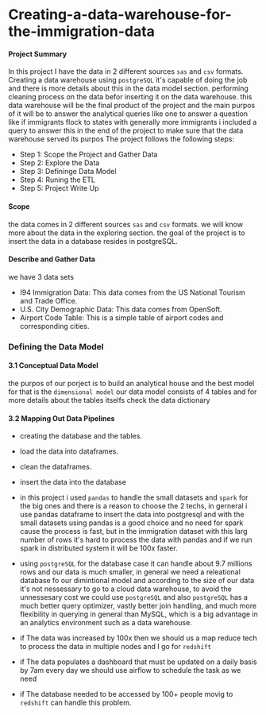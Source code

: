 # Creating-a-data-warehouse-for-the-immigration-data

#### Project Summary
In this project I have the data in 2 different sources `sas` and `csv` formats.
Creating a data warehouse using `postgreSQL` it's capable of doing the job and there is more details about this in the data model
section.
performing cleaning process on the data befor inserting it on the data warehouse.
this data warehouse will be the final product of the project and the main purpos of it will be to answer the analytical queries 
like one to answer a question like if immigrants flock to states with generally more immigrants
i included a query to answer this in the end of the project to make sure that the data warehouse served its purpos
The project follows the following steps:
* Step 1: Scope the Project and Gather Data
* Step 2: Explore the Data
* Step 3: Defininge Data Model
* Step 4: Runing the ETL
* Step 5: Project Write Up


#### Scope 
the data comes in 2 different sources `sas` and `csv` formats.
we will know more about the data in the exploring section.
the goal of the project is to insert the data in a database resides in postgreSQL.

#### Describe and Gather Data 
we have 3 data sets
- I94 Immigration Data: This data comes from the US National Tourism and Trade Office.
- U.S. City Demographic Data: This data comes from OpenSoft.
- Airport Code Table: This is a simple table of airport codes and corresponding cities.

### Defining the Data Model
#### 3.1 Conceptual Data Model
the purpos of our porject is to build an analytical house and the best model for that is the `dimensional model`
our data model consists of 4 tables and for more details about the tables itselfs check the data dictionary

#### 3.2 Mapping Out Data Pipelines
- creating the database and the tables. 
- load the data into dataframes. 
- clean the dataframes.
- insert the data into the database


- in this project i used `pandas` to handle the small datasets and `spark` for the big ones and there is a reason to choose the 2 techs, in gerneral i use pandas dataframe to insert the data into postgresql and with the small datasets using pandas is a good choice and no need for spark cause the process is fast, but in the immigration dataset with this larg number of rows it's hard to process the data with pandas and if we run spark in distributed system it will be 100x faster.
- using `postgreSQL` for the database case it can handle about 9.7 millions rows and our data is much smaller, in general we need a releational database fo our dimintional model and according to the size of our data it's not nessessary to go to a cloud data warehouse, to avoid the unnessesary cost we could use `postgreSQL` and also `postgreSQL` has a much better query optimizer, vastly better join handling, and much more flexibility in querying in general than MySQL, which is a big advantage in an analytics environment such as a data warehouse.
- if The data was increased by 100x then we should us a map reduce tech to process the data in multiple nodes and I go for `redshift`
- if The data populates a dashboard that must be updated on a daily basis by 7am every day we should use airflow to schedule the task as we need
- if The database needed to be accessed by 100+ people movig to `redshift` can handle this problem.
